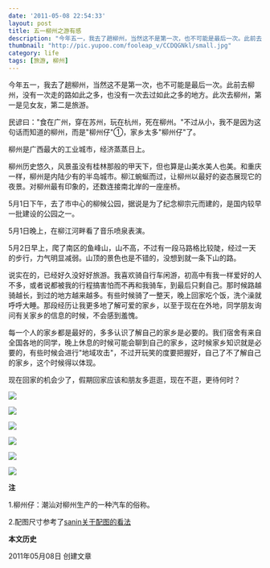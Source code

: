 ```yaml
---
date: '2011-05-08 22:54:33'
layout: post
title: 五一柳州之游有感
description: "今年五一，我去了趟柳州，当然这不是第一次，也不可能是最后一次。此前去柳州，没有一次走的路如此之多，也没有一次去过如此之多的地方。此次去柳州，第一是见女友，第二是旅游。"
thumbnail: "http://pic.yupoo.com/fooleap_v/CCDQGNkl/small.jpg"
category: life
tags: [旅游, 柳州]
---
```


今年五一，我去了趟柳州，当然这不是第一次，也不可能是最后一次。此前去柳州，没有一次走的路如此之多，也没有一次去过如此之多的地方。此次去柳州，第一是见女友，第二是旅游。

民谚曰："食在广州，穿在苏州，玩在杭州，死在柳州。"不过从小，我不是因为这句话而知道的柳州，而是"柳州仔"①，家乡太多"柳州仔"了。

柳州是广西最大的工业城市，经济蒸蒸日上。

柳州历史悠久，风景虽没有桂林那般的甲天下，但也算是山美水美人也美。和重庆一样，柳州是内陆少有的半岛城市。柳江蜿蜒而过，让柳州以最好的姿态展现它的夜景。对柳州最有印象的，还数连接南北岸的一座座桥。

5月1日下午，去了市中心的柳候公园，据说是为了纪念柳宗元而建的，是国内较早一批建设的公园之一。

5月1日晚上，在柳江河畔看了音乐喷泉表演。

5月2日早上，爬了南区的鱼峰山，山不高，不过有一段马路格比较陡，经过一天的步行，力气明显减弱。山顶的景色也是不错的，没想到就一条下山的路。

说实在的，已经好久没好好旅游。我喜欢骑自行车闲游，初高中有我一样爱好的人不多，或者说都被我的行程搞害怕而不再和我骑车，到最后只剩自己。那时候路越骑越长，到过的地方越来越多。有些时候骑了一整天，晚上回家吃个饭，洗个澡就呼呼大睡。那段经历让我更多地了解可爱的家乡，以至于现在在外地，同学朋友询问有关家乡的信息的时候，不会感到羞愧。

每一个人的家乡都是最好的，多多认识了解自己的家乡是必要的。我们宿舍有来自全国各地的同学，晚上休息的时候可能会聊到自己的家乡，这时候家乡知识就是必要的，有些时候会进行"地域攻击"，不过开玩笑的度要把握好，自己了不了解自己的家乡，这个时候得以体现。

现在回家的机会少了，假期回家应该和朋友多逛逛，现在不逛，更待何时？

[![](http://i951.photobucket.com/albums/ad353/Fooleap/Blog/Fooleap/liuhouci.jpg)](http://i951.photobucket.com/albums/ad353/Fooleap/Blog/Fooleap/liuhouci.jpg)

[![](http://i951.photobucket.com/albums/ad353/Fooleap/Blog/Fooleap/liuzzhongyuan.jpg)](http://i951.photobucket.com/albums/ad353/Fooleap/Blog/Fooleap/liuzzhongyuan.jpg)

[![](http://i951.photobucket.com/albums/ad353/Fooleap/Blog/Fooleap/qiao1.jpg)](http://i951.photobucket.com/albums/ad353/Fooleap/Blog/Fooleap/qiao1.jpg)

[![](http://i951.photobucket.com/albums/ad353/Fooleap/Blog/Fooleap/qiao2.jpg)](http://i951.photobucket.com/albums/ad353/Fooleap/Blog/Fooleap/qiao2.jpg)

[![](http://i951.photobucket.com/albums/ad353/Fooleap/Blog/Fooleap/penquan.jpg)](http://i951.photobucket.com/albums/ad353/Fooleap/Blog/Fooleap/penquan.jpg)

[![](http://i951.photobucket.com/albums/ad353/Fooleap/Blog/Fooleap/shanding.jpg)](http://i951.photobucket.com/albums/ad353/Fooleap/Blog/Fooleap/shanding.jpg)

**注**

1.柳州仔：潮汕对柳州生产的一种汽车的俗称。

2.配图尺寸参考了[sanin关于配图的看法](http://samozi.com/internet/principles-about-pictures.html)

**本文历史**

2011年05月08日 创建文章

